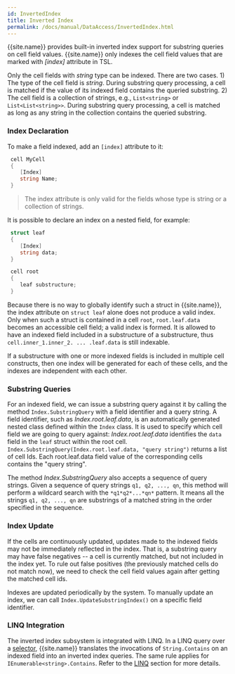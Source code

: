 ```yaml
---
id: InvertedIndex
title: Inverted Index
permalink: /docs/manual/DataAccess/InvertedIndex.html
---
```


{{site.name}} provides built-in inverted index support for substring
queries on cell field values. {{site.name}} only indexes the cell
field values that are marked with _[index]_ attribute in TSL.

Only the cell fields with _string_ type can be indexed. There are two
cases.  1) The type of the cell field is _string_. During substring
query processing, a cell is matched if the value of its indexed field
contains the queried substring.  2) The cell field is a collection of
strings, e.g., `List<string>` or `List<List<string>>`. During
substring query processing, a cell is matched as long as any string in
the collection contains the queried substring.

### Index Declaration

To make a field indexed, add an `[index]` attribute to it:

```C#
 cell MyCell
 {
    [Index]
    string Name;
 }
```

> The index attribute is only valid for the fields whose type is
  string or a collection of strings.

It is possible to declare an index on a nested field, for example:

```C#
 struct leaf
 {
    [Index]
    string data;
 }

 cell root
 {
    leaf substructure;
 }
```

Because there is no way to globally identify such a struct in
{{site.name}}, the index attribute on `struct leaf` alone does not
produce a valid index.  Only when such a struct is contained in a cell
`root`, `root.leaf.data` becomes an accessible cell field; a valid
index is formed. It is allowed to have an indexed field included in a
substructure of a substructure, thus
`cell.inner_1.inner_2. ... .leaf.data` is still indexable.

If a substructure with one or more indexed fields is included in
multiple cell constructs, then one index will be generated for each of
these cells, and the indexes are independent with each other.

### Substring Queries

For an indexed field, we can issue a substring query against it by
calling the method `Index.SubstringQuery` with a field identifier and
a query string.  A field identifier, such as _Index.root.leaf.data_,
is an automatically generated nested class defined within the `Index`
class. It is used to specify which cell field we are going to query
against: _Index.root.leaf.data_ identifies the `data` field in the
`leaf` struct within the root cell.
`Index.SubstringQuery(Index.root.leaf.data, "query string")` returns a
list of cell Ids. Each root.leaf.data field value of the corresponding
cells contains the "query string".

The method _Index.SubstringQuery_ also accepts a sequence of query
strings. Given a sequence of query strings `q1, q2, ..., qn`, this
method will perform a wildcard search with the `*q1*q2*...*qn*`
pattern.  It means all the strings `q1, q2, ..., qn` are substrings of
a matched string in the order specified in the sequence.

### Index Update

If the cells are continuously updated, updates made to the indexed
fields may not be immediately reflected in the index.  That is, a
substring query may have false negatives -- a cell is currently
matched, but not included in the index yet. To rule out false
positives (the previously matched cells do not match now), we need to
check the cell field values again after getting the matched cell ids.

Indexes are updated periodically by the system. To manually update an
index, we can call `Index.UpdateSubstringIndex()` on a specific field
identifier.

### LINQ Integration

The inverted index subsystem is integrated with LINQ.  In a LINQ query
over a [selector](/docs/manual/DataAccess/index.html#cell-selector), {{site.name}}
translates the invocations of `String.Contains` on an indexed field
into an inverted index queries. The same rule applies for
`IEnumerable<string>.Contains`.  Refer to the [LINQ](/docs/manual/DataAccess/LINQ.html) section
for more details.
